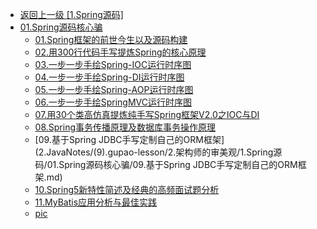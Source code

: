- [返回上一级 [1.Spring源码]](2.JavaNotes/(9).gupao-lesson/2.架构师的审美观/1.Spring源码/)
- [01.Spring源码核心骗](2.JavaNotes/(9).gupao-lesson/2.架构师的审美观/1.Spring源码/01.Spring源码核心骗/)
  - [01.Spring框架的前世今生以及源码构建](2.JavaNotes/(9).gupao-lesson/2.架构师的审美观/1.Spring源码/01.Spring源码核心骗/01.Spring框架的前世今生以及源码构建.md)
  - [02.用300行代码手写提炼Spring的核心原理](2.JavaNotes/(9).gupao-lesson/2.架构师的审美观/1.Spring源码/01.Spring源码核心骗/02.用300行代码手写提炼Spring的核心原理.md)
  - [03.一步一步手绘Spring-IOC运行时序图](2.JavaNotes/(9).gupao-lesson/2.架构师的审美观/1.Spring源码/01.Spring源码核心骗/03.一步一步手绘Spring-IOC运行时序图.md)
  - [04.一步一步手绘Spring-DI运行时序图](2.JavaNotes/(9).gupao-lesson/2.架构师的审美观/1.Spring源码/01.Spring源码核心骗/04.一步一步手绘Spring-DI运行时序图.md)
  - [05.一步一步手绘Spring-AOP运行时序图](2.JavaNotes/(9).gupao-lesson/2.架构师的审美观/1.Spring源码/01.Spring源码核心骗/05.一步一步手绘Spring-AOP运行时序图.md)
  - [06.一步一步手绘SpringMVC运行时序图](2.JavaNotes/(9).gupao-lesson/2.架构师的审美观/1.Spring源码/01.Spring源码核心骗/06.一步一步手绘SpringMVC运行时序图.md)
  - [07.用30个类高仿真提炼纯手写Spring框架V2.0之IOC与DI](2.JavaNotes/(9).gupao-lesson/2.架构师的审美观/1.Spring源码/01.Spring源码核心骗/07.用30个类高仿真提炼纯手写Spring框架V2.0之IOC与DI.md)
  - [08.Spring事务传播原理及数据库事务操作原理](2.JavaNotes/(9).gupao-lesson/2.架构师的审美观/1.Spring源码/01.Spring源码核心骗/08.Spring事务传播原理及数据库事务操作原理.md)
  - [09.基于Spring JDBC手写定制自己的ORM框架](2.JavaNotes/(9).gupao-lesson/2.架构师的审美观/1.Spring源码/01.Spring源码核心骗/09.基于Spring JDBC手写定制自己的ORM框架.md)
  - [10.Spring5新特性简述及经典的高频面试题分析](2.JavaNotes/(9).gupao-lesson/2.架构师的审美观/1.Spring源码/01.Spring源码核心骗/10.Spring5新特性简述及经典的高频面试题分析.md)
  - [11.MyBatis应用分析与最佳实践](2.JavaNotes/(9).gupao-lesson/2.架构师的审美观/1.Spring源码/01.Spring源码核心骗/11.MyBatis应用分析与最佳实践.md)
  - [pic](2.JavaNotes/(9).gupao-lesson/2.架构师的审美观/1.Spring源码/01.Spring源码核心骗/pic/)
